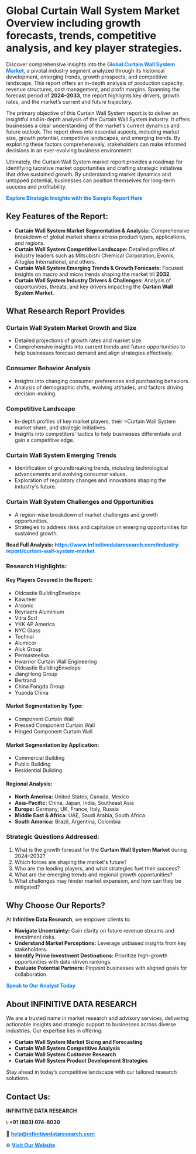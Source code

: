 <h1>Global Curtain Wall System Market Overview including growth forecasts, trends, competitive analysis, and key player strategies.</h1>
<p>
Discover comprehensive insights into the 
<a href="https://www.infinitivedataresearch.com/industry-report/curtain-wall-system-market" rel="dofollow" style="color: #007BFF; text-decoration: none;"><strong>Global Curtain Wall System Market</strong></a>, a pivotal industry segment analyzed through its historical development, emerging trends, growth prospects, and competitive landscape. This report offers an in-depth analysis of production capacity, revenue structures, cost management, and profit margins. Spanning the forecast period of <strong>2024–2033</strong>, the report highlights key drivers, growth rates, and the market’s current and future trajectory.
</p>
<p>
The primary objective of this Curtain Wall System report is to deliver an insightful and in-depth analysis of the Curtain Wall System industry. It offers businesses a clear understanding of the market's current dynamics and future outlook. The report dives into essential aspects, including market size, growth potential, competitive landscapes, and emerging trends. By exploring these factors comprehensively, stakeholders can make informed decisions in an ever-evolving business environment.
</p>
<p>
Ultimately, the Curtain Wall System market report provides a roadmap for identifying lucrative market opportunities and crafting strategic initiatives that drive sustained growth. By understanding market dynamics and untapped potential, businesses can position themselves for long-term success and profitability.
</p>
<p>
<a href="https://www.infinitivedataresearch.com/request-sample/reportId=105307" style="color: #007BFF; text-decoration: none;"><strong>Explore Strategic Insights with the Sample Report Here</strong></a>
</p>

<h2>Key Features of the Report:</h2>
<ul>
<li><strong>Curtain Wall System Market Segmentation & Analysis:</strong> Comprehensive breakdown of global market shares across product types, applications, and regions.</li>
<li><strong>Curtain Wall System Competitive Landscape:</strong> Detailed profiles of industry leaders such as Mitsubishi Chemical Corporation, Evonik, Altuglas International, and others.</li>
<li><strong>Curtain Wall System Emerging Trends & Growth Forecasts:</strong> Focused insights on macro and micro trends shaping the market till <strong>2032</strong>.</li>
<li><strong>Curtain Wall System Industry Drivers & Challenges:</strong> Analysis of opportunities, threats, and key drivers impacting the <strong>Curtain Wall System Market</strong>.</li>
</ul>

<h2>What Research Report Provides</h2>
<h3>Curtain Wall System Market Growth and Size</h3>
<ul>
<li>Detailed projections of growth rates and market size.</li>
<li>Comprehensive insights into current trends and future opportunities to help businesses forecast demand and align strategies effectively.</li>
</ul>

<h3>Consumer Behavior Analysis</h3>
<ul>
<li>Insights into changing consumer preferences and purchasing behaviors.</li>
<li>Analysis of demographic shifts, evolving attitudes, and factors driving decision-making.</li>
</ul>

<h3>Competitive Landscape</h3>
<ul>
<li>In-depth profiles of key market players, their >Curtain Wall System market share, and strategic initiatives.</li>
<li>Insights into competitors' tactics to help businesses differentiate and gain a competitive edge.</li>
</ul>

<h3>Curtain Wall System Emerging Trends</h3>
<ul>
<li>Identification of groundbreaking trends, including technological advancements and evolving consumer values.</li>
<li>Exploration of regulatory changes and innovations shaping the industry's future.</li>
</ul>

<h3>Curtain Wall System Challenges and Opportunities</h3>
<ul>
<li>A region-wise breakdown of market challenges and growth opportunities.</li>
<li>Strategies to address risks and capitalize on emerging opportunities for sustained growth.</li>
</ul>
<p><strong>Read Full Analysis:</strong> <a href="https://www.infinitivedataresearch.com/industry-report/curtain-wall-system-market" rel="dofollow" style="color: #007BFF; text-decoration: none;"><strong>https://www.infinitivedataresearch.com/industry-report/curtain-wall-system-market</strong></a></p>
<h3>Research Highlights:</h3>
<h4>Key Players Covered in the Report:</h4>
<ul><li>Oldcastie BuildingEnvelope</li><li>Kawneer</li><li>Arconic</li><li>Reynaers Aluminium</li><li>Vitra Scrl</li><li>YKK AP America</li><li>NYC Glass</li><li>Technal</li><li>Alumicor</li><li>Aluk Group</li><li>Permasteelisa</li><li>Hwarrior Curtain Wall Engineering</li><li>Oldcastle BuildingEnvelope</li><li>JiangHong Group</li><li>Bertrand</li><li>China Fangda Group</li><li>Yuanda China</li></ul>
<h4>Market Segmentation by Type:</h4>
<ul><li>Component Curtain Wall</li><li>Pressed Component Curtain Wall</li><li>Hinged Component Curtain Wall</li></ul>
<h4>Market Segmentation by Application:</h4>
<ul><li>Commercial Building</li><li>Public Building</li><li>Residential Building</li></ul>

<h4>Regional Analysis:</h4>
<ul>
<li><strong>North America:</strong> United States, Canada, Mexico</li>
<li><strong>Asia-Pacific:</strong> China, Japan, India, Southeast Asia</li>
<li><strong>Europe:</strong> Germany, UK, France, Italy, Russia</li>
<li><strong>Middle East & Africa:</strong> UAE, Saudi Arabia, South Africa</li>
<li><strong>South America:</strong> Brazil, Argentina, Colombia</li>
</ul>

<h3>Strategic Questions Addressed:</h3>
<ol>
<li>What is the growth forecast for the <strong>Curtain Wall System Market</strong> during 2024–2032?</li>
<li>Which forces are shaping the market's future?</li>
<li>Who are the leading players, and what strategies fuel their success?</li>
<li>What are the emerging trends and regional growth opportunities?</li>
<li>What challenges may hinder market expansion, and how can they be mitigated?</li>
</ol>

<h2>Why Choose Our Reports?</h2>
<p>At <strong>Infinitive Data Research</strong>, we empower clients to:</p>
<ul>
<li><strong>Navigate Uncertainty:</strong> Gain clarity on future revenue streams and investment risks.</li>
<li><strong>Understand Market Perceptions:</strong> Leverage unbiased insights from key stakeholders.</li>
<li><strong>Identify Prime Investment Destinations:</strong> Prioritize high-growth opportunities with data-driven rankings.</li>
<li><strong>Evaluate Potential Partners:</strong> Pinpoint businesses with aligned goals for collaboration.</li>
</ul>
<p><a href="https://www.infinitivedataresearch.com/industry-report/curtain-wall-system-market" rel="dofollow" style="color: #007BFF; text-decoration: none;"><strong>Speak to Our Analyst Today</strong></a></p>

<h2>About INFINITIVE DATA RESEARCH</h2>
<p>We are a trusted name in market research and advisory services, delivering actionable insights and strategic support to businesses across diverse industries. Our expertise lies in offering:</p>
<ul>
<li><strong>Curtain Wall System Market Sizing and Forecasting</strong></li>
<li><strong>Curtain Wall System Competitive Analysis</strong></li>
<li><strong>Curtain Wall System Customer Research</strong></li>
<li><strong>Curtain Wall System Product Development Strategies</strong></li>
</ul>
<p>Stay ahead in today’s competitive landscape with our tailored research solutions.</p>

<h2>Contact Us:</h2>
<p><strong>INFINITIVE DATA RESEARCH</strong></p>
<p>📞 <strong>+91 (883) 074-8030</strong></p>
<p>📧 <strong><a href="mailto:help@infinitivedataresearch.com" style="color: #007BFF;">help@infinitivedataresearch.com</a></strong></p>
<p>🌐 <strong><a href="https://www.infinitivedataresearch.com" rel="dofollow" style="color: #007BFF;">Visit Our Website</a></strong></p>